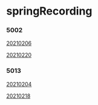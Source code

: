 # springRecording

### 5002

[20210206](https://hkust.zoom.us/rec/play/i9zL2OghN6tiwohhVoLxV7FIt-Z-RVgCLCwkWy9CIGZersNR0w2Qc4W-IOhZLLNqTnzFYe-iPO1rIKS2.cfe497U0UyUPSAGr)

[20210220](https://hkust.zoom.us/rec/play/PJuVozcjIoPII12Fu4YmZTb5E56G4DrGok5OSd83z0RyOTZlmTdS30k1TiDOi_F64OVtFUZmh3C1Fk3x.xwMg7QxcmijUKLXH)

### 5013

[20210204](https://hkust.zoom.us/rec/share/PrF8J_ENViDmGQVgeQDv9zPVmVg0wMc0xWfdonhet8wiIUNTl20X5dETiet2TZKx.GkvafojepBpQMVJu)

[20210218](https://hkust.zoom.us/rec/play/vQEJsUCo5Mpob7VCQ3HLywtHkCJAaT4EVRcWFhJAOpySj20hQQXYPWTdjUMbfSpI7iREZADP8-9Wk45e.WsLg0uW2gqFrvafW)
